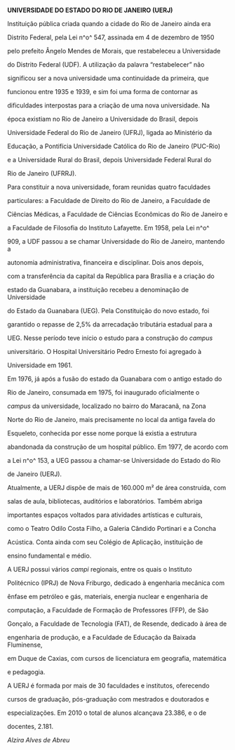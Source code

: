 **UNIVERSIDADE DO ESTADO DO RIO DE JANEIRO (UERJ)**



Instituição pública criada quando a cidade do Rio de Janeiro ainda era

Distrito Federal, pela Lei n^o^ 547, assinada em 4 de dezembro de 1950

pelo prefeito Ângelo Mendes de Morais, que restabeleceu a Universidade

do Distrito Federal (UDF). A utilização da palavra “restabelecer” não

significou ser a nova universidade uma continuidade da primeira, que

funcionou entre 1935 e 1939, e sim foi uma forma de contornar as

dificuldades interpostas para a criação de uma nova universidade. Na

época existiam no Rio de Janeiro a Universidade do Brasil, depois

Universidade Federal do Rio de Janeiro (UFRJ), ligada ao Ministério da

Educação, a Pontifícia Universidade Católica do Rio de Janeiro (PUC-Rio)

e a Universidade Rural do Brasil, depois Universidade Federal Rural do

Rio de Janeiro (UFRRJ).



Para constituir a nova universidade, foram reunidas quatro faculdades

particulares: a Faculdade de Direito do Rio de Janeiro, a Faculdade de

Ciências Médicas, a Faculdade de Ciências Econômicas do Rio de Janeiro e

a Faculdade de Filosofia do Instituto Lafayette. Em 1958, pela Lei n^o^

909, a UDF passou a se chamar Universidade do Rio de Janeiro, mantendo a

autonomia administrativa, financeira e disciplinar. Dois anos depois,

com a transferência da capital da República para Brasília e a criação do

estado da Guanabara, a instituição recebeu a denominação de Universidade

do Estado da Guanabara (UEG). Pela Constituição do novo estado, foi

garantido o repasse de 2,5% da arrecadação tributária estadual para a

UEG. Nesse período teve início o estudo para a construção do *campus*

universitário. O Hospital Universitário Pedro Ernesto foi agregado à

Universidade em 1961.



Em 1976, já após a fusão do estado da Guanabara com o antigo estado do

Rio de Janeiro, consumada em 1975, foi inaugurado oficialmente o

*campus* da universidade, localizado no bairro do Maracanã, na Zona

Norte do Rio de Janeiro, mais precisamente no local da antiga favela do

Esqueleto, conhecida por esse nome porque lá existia a estrutura

abandonada da construção de um hospital público. Em 1977, de acordo com

a Lei n^o^ 153, a UEG passou a chamar-se Universidade do Estado do Rio

de Janeiro (UERJ).



Atualmente, a UERJ dispõe de mais de 160.000 m² de área construída, com

salas de aula, bibliotecas, auditórios e laboratórios. Também abriga

importantes espaços voltados para atividades artísticas e culturais,

como o Teatro Odilo Costa Filho, a Galeria Cândido Portinari e a Concha

Acústica. Conta ainda com seu Colégio de Aplicação, instituição de

ensino fundamental e médio.



A UERJ possui vários *campi* regionais, entre os quais o Instituto

Politécnico (IPRJ) de Nova Friburgo, dedicado à engenharia mecânica com

ênfase em petróleo e gás, materiais, energia nuclear e engenharia de

computação, a Faculdade de Formação de Professores (FFP), de São

Gonçalo, a Faculdade de Tecnologia (FAT), de Resende, dedicado à área de

engenharia de produção, e a Faculdade de Educação da Baixada Fluminense,

em Duque de Caxias, com cursos de licenciatura em geografia, matemática

e pedagogia.



A UERJ é formada por mais de 30 faculdades e institutos, oferecendo

cursos de graduação, pós-graduação com mestrados e doutorados e

especializações. Em 2010 o total de alunos alcançava 23.386, e o de

docentes, 2.181.



*Alzira Alves de Abreu*



